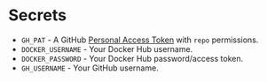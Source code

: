 # Secrets

* `GH_PAT` - A GitHub [Personal Access Token](https://docs.github.com/en/authentication/keeping-your-account-and-data-secure/creating-a-personal-access-token) with `repo` permissions.
* `DOCKER_USERNAME` - Your Docker Hub username.
* `DOCKER_PASSWORD` - Your Docker Hub password/access token.
* `GH_USERNAME` - Your GitHub username.
